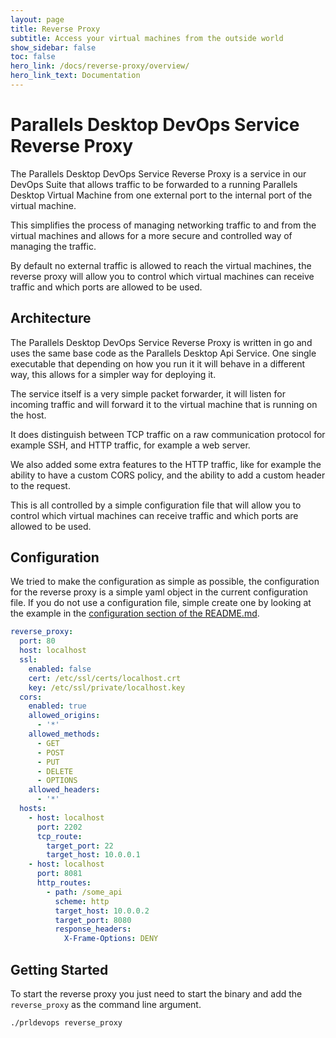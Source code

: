 ```yaml
---
layout: page
title: Reverse Proxy
subtitle: Access your virtual machines from the outside world
show_sidebar: false
toc: false
hero_link: /docs/reverse-proxy/overview/
hero_link_text: Documentation
---
```


# Parallels Desktop DevOps Service Reverse Proxy

The Parallels Desktop DevOps Service Reverse Proxy is a service in our DevOps Suite
that allows traffic to be forwarded to a running Parallels Desktop Virtual Machine
from one external port to the internal port of the virtual machine.

This simplifies the process of managing networking traffic to and from the virtual
machines and allows for a more secure and controlled way of managing the traffic.

By default no external traffic is allowed to reach the virtual machines, the reverse
proxy will allow you to control which virtual machines can receive traffic and which
ports are allowed to be used.

## Architecture

The Parallels Desktop DevOps Service Reverse Proxy is written in go and uses the
same base code as the Parallels Desktop Api Service. One single executable that depending
on how you run it it will behave in a different way, this allows for a simpler way
for deploying it.

The service itself is a very simple packet forwarder, it will listen for incoming
traffic and will forward it to the virtual machine that is running on the host.

It does distinguish between TCP traffic on a raw communication protocol for example
SSH, and HTTP traffic, for example a web server.

We also added some extra features to the HTTP traffic, like for example the ability
to have a custom CORS policy, and the ability to add a custom header to the request.

This is all controlled by a simple configuration file that will allow you to control
which virtual machines can receive traffic and which ports are allowed to be used.

## Configuration

We tried to make the configuration as simple as possible, the configuration for the
reverse proxy is a simple yaml object in the current configuration file.
If you do not use a configuration file, simple create one by looking at the example
in the [configuration section of the README.md](../README.md#configuration).

```yaml
reverse_proxy:
  port: 80
  host: localhost
  ssl:
    enabled: false
    cert: /etc/ssl/certs/localhost.crt
    key: /etc/ssl/private/localhost.key
  cors:
    enabled: true
    allowed_origins:
      - '*'
    allowed_methods:
      - GET
      - POST
      - PUT
      - DELETE
      - OPTIONS
    allowed_headers:
      - '*'
  hosts:
    - host: localhost
      port: 2202
      tcp_route:
        target_port: 22
        target_host: 10.0.0.1
    - host: localhost
      port: 8081
      http_routes:
        - path: /some_api
          scheme: http
          target_host: 10.0.0.2
          target_port: 8080
          response_headers:
            X-Frame-Options: DENY
```

## Getting Started

To start the reverse proxy you just need to start the binary and add the
`reverse_proxy` as the command line argument.

```bash
./prldevops reverse_proxy
```
